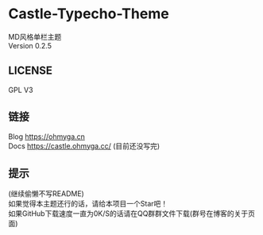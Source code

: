 # Castle-Typecho-Theme
MD风格单栏主题<br>
Version 0.2.5
## LICENSE
GPL V3
## 链接
Blog https://ohmyga.cn<br>
Docs https://castle.ohmyga.cc/ (目前还没写完)
## 提示
(继续偷懒不写README)<br>
如果觉得本主题还行的话，请给本项目一个Star吧！<br>
如果GitHub下载速度一直为0K/S的话请在QQ群群文件下载(群号在博客的关于页面)